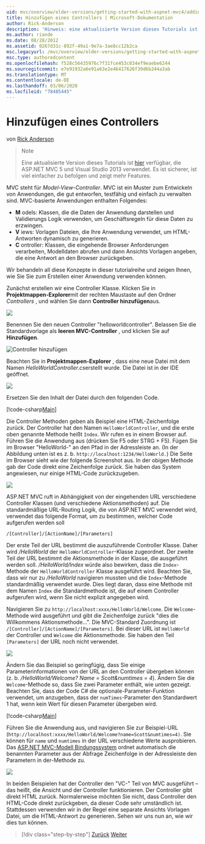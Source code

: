```yaml
---
uid: mvc/overview/older-versions/getting-started-with-aspnet-mvc4/adding-a-controller
title: Hinzufügen eines Controllers | Microsoft-Dokumentation
author: Rick-Anderson
description: 'Hinweis: eine aktualisierte Version dieses Tutorials ist hier verfügbar, die ASP.NET MVC 5 und Visual Studio 2013 verwendet. Es ist sicherer, aber viel einfacher zu befolgen und zu demonstrieren...'
ms.author: riande
ms.date: 08/28/2012
ms.assetid: 0267d31c-892f-49a1-9e7a-3ae8cc12b2ca
msc.legacyurl: /mvc/overview/older-versions/getting-started-with-aspnet-mvc4/adding-a-controller
msc.type: authoredcontent
ms.openlocfilehash: f528c56435976c7f31fce453c834ef9eaebe6244
ms.sourcegitcommit: e7e91932a6e91a63e2e46417626f39d6b244a3ab
ms.translationtype: MT
ms.contentlocale: de-DE
ms.lasthandoff: 03/06/2020
ms.locfileid: "78485445"
---
```

# <a name="adding-a-controller"></a>Hinzufügen eines Controllers

von [Rick Anderson](https://twitter.com/RickAndMSFT)

> > [!NOTE]
> > Eine aktualisierte Version dieses Tutorials ist [hier](../../getting-started/introduction/getting-started.md) verfügbar, die ASP.NET MVC 5 und Visual Studio 2013 verwendet. Es ist sicherer, ist viel einfacher zu befolgen und zeigt mehr Features.

MVC steht für *Model-View-Controller*. MVC ist ein Muster zum Entwickeln von Anwendungen, die gut entworfen, testfähig und einfach zu verwalten sind. MVC-basierte Anwendungen enthalten Folgendes:

- **M** odels: Klassen, die die Daten der Anwendung darstellen und Validierungs Logik verwenden, um Geschäftsregeln für diese Daten zu erzwingen.
- **V** iews: Vorlagen Dateien, die Ihre Anwendung verwendet, um HTML-Antworten dynamisch zu generieren.
- **C** ontroller: Klassen, die eingehende Browser Anforderungen verarbeiten, Modelldaten abrufen und dann Ansichts Vorlagen angeben, die eine Antwort an den Browser zurückgeben.

Wir behandeln all diese Konzepte in dieser tutorialreihe und zeigen Ihnen, wie Sie Sie zum Erstellen einer Anwendung verwenden können.

Zunächst erstellen wir eine Controller Klasse. Klicken Sie in **Projektmappen-Explorer**mit der rechten Maustaste auf den Ordner *Controllers* , und wählen Sie dann **Controller hinzufügen**aus.

![](adding-a-controller/_static/image1.png)

Benennen Sie den neuen Controller &quot;helloworldcontroller&quot;. Belassen Sie die Standardvorlage als **leeren MVC-Controller** , und klicken Sie auf **Hinzufügen**.

![Controller hinzufügen](adding-a-controller/_static/image2.png)

Beachten Sie in **Projektmappen-Explorer** , dass eine neue Datei mit dem Namen *HelloWorldController.cs*erstellt wurde. Die Datei ist in der IDE geöffnet.

![](adding-a-controller/_static/image3.png)

Ersetzen Sie den Inhalt der Datei durch den folgenden Code.

[!code-csharp[Main](adding-a-controller/samples/sample1.cs)]

Die Controller Methoden geben als Beispiel eine HTML-Zeichenfolge zurück. Der Controller hat den Namen `HelloWorldController`, und die erste oben genannte Methode heißt `Index`. Wir rufen es in einem Browser auf. Führen Sie die Anwendung aus (drücken Sie F5 oder STRG + F5). Fügen Sie im Browser &quot;HelloWorld-&quot; an den Pfad in der Adressleiste an. (In der Abbildung unten ist es z. b. `http://localhost:1234/HelloWorld.`) Die Seite im Browser sieht wie der folgende Screenshot aus. In der obigen Methode gab der Code direkt eine Zeichenfolge zurück. Sie haben das System angewiesen, nur einige HTML-Code zurückzugeben.

![](adding-a-controller/_static/image4.png)

ASP.NET MVC ruft in Abhängigkeit von der eingehenden URL verschiedene Controller Klassen (und verschiedene Aktionsmethoden) auf. Die standardmäßige URL-Routing Logik, die von ASP.NET MVC verwendet wird, verwendet das folgende Format, um zu bestimmen, welcher Code aufgerufen werden soll

`/[Controller]/[ActionName]/[Parameters]`

Der erste Teil der URL bestimmt die auszuführende Controller Klasse. Daher wird */HelloWorld* der `HelloWorldController`-Klasse zugeordnet. Der zweite Teil der URL bestimmt die Aktionsmethode in der Klasse, die ausgeführt werden soll. */HelloWorld/Index* würde also bewirken, dass die `Index`-Methode der `HelloWorldController` Klasse ausgeführt wird. Beachten Sie, dass wir nur zu */HelloWorld* navigieren mussten und die `Index`-Methode standardmäßig verwendet wurde. Dies liegt daran, dass eine Methode mit dem Namen `Index` die Standardmethode ist, die auf einem Controller aufgerufen wird, wenn Sie nicht explizit angegeben wird.

Navigieren Sie zu `http://localhost:xxxx/HelloWorld/Welcome`. Die `Welcome`-Methode wird ausgeführt und gibt die Zeichenfolge zurück &quot;dies die Willkommens Aktionsmethode...&quot;. Die MVC-Standard Zuordnung ist `/[Controller]/[ActionName]/[Parameters]`. Bei dieser URL ist `HelloWorld` der Controller und `Welcome` die Aktionsmethode. Sie haben den Teil `[Parameters]` der URL noch nicht verwendet.

![](adding-a-controller/_static/image5.png)

Ändern Sie das Beispiel so geringfügig, dass Sie einige Parameterinformationen von der URL an den Controller übergeben können (z. b. */HelloWorld/Welcome? Name = Scott&amp;numtimes = 4*). Ändern Sie die `Welcome`-Methode so, dass Sie zwei Parameter enthält, wie unten gezeigt. Beachten Sie, dass der Code C# die optionale-Parameter-Funktion verwendet, um anzugeben, dass der `numTimes`-Parameter den Standardwert 1 hat, wenn kein Wert für diesen Parameter übergeben wird.

[!code-csharp[Main](adding-a-controller/samples/sample2.cs)]

Führen Sie die Anwendung aus, und navigieren Sie zur Beispiel-URL (`http://localhost:xxxx/HelloWorld/Welcome?name=Scott&numtimes=4)`. Sie können für `name` und `numtimes` in der URL verschiedene Werte ausprobieren. Das [ASP.NET MVC-Modell Bindungssystem](http://odetocode.com/Blogs/scott/archive/2009/04/27/6-tips-for-asp-net-mvc-model-binding.aspx) ordnet automatisch die benannten Parameter aus der Abfrage Zeichenfolge in der Adressleiste den Parametern in der-Methode zu.

![](adding-a-controller/_static/image6.png)

In beiden Beispielen hat der Controller den &quot;VC-&quot; Teil von MVC ausgeführt – das heißt, die Ansicht und der Controller funktionieren. Der Controller gibt direkt HTML zurück. Normalerweise möchten Sie nicht, dass Controller den HTML-Code direkt zurückgeben, da dieser Code sehr umständlich ist. Stattdessen verwenden wir in der Regel eine separate Ansichts Vorlagen Datei, um die HTML-Antwort zu generieren. Sehen wir uns nun an, wie wir dies tun können.

> [!div class="step-by-step"]
> [Zurück](intro-to-aspnet-mvc-4.md)
> [Weiter](adding-a-view.md)
